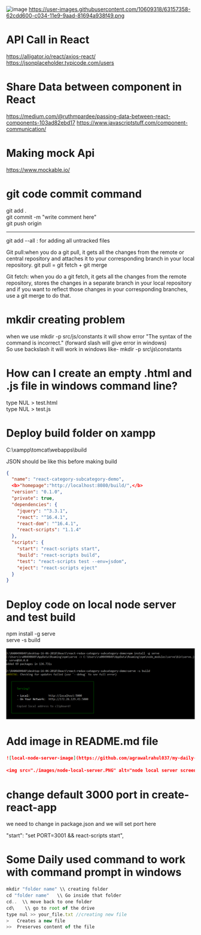 ![image](https://user-images.githubusercontent.com/10609318/63157358-62cdd600-c034-11e9-9aad-81694a938f49.png)
https://user-images.githubusercontent.com/10609318/63157358-62cdd600-c034-11e9-9aad-81694a938f49.png

# API Call in React
https://alligator.io/react/axios-react/ <br>
https://jsonplaceholder.typicode.com/users

# Share Data between component in React
https://medium.com/@ruthmpardee/passing-data-between-react-components-103ad82ebd17
https://www.javascriptstuff.com/component-communication/

# Making mock Api 
https://www.mockable.io/ 

# git code commit command
git add . <br>
git commit -m "write comment here" <br>
git push origin <br>

---------------------------------------
git add --all  : for adding all untracked files 

Git pull:when you do a git pull, it gets all the changes from the remote or central repository and attaches it to your corresponding branch in your local repository.
git pull = git fetch + git merge

Git fetch: when you do a git fetch, it gets all the changes from the remote repository, stores the changes in a separate branch in your local repository and if you want to reflect those changes in your corresponding branches, use a git merge to do that.









# mkdir creating problem
when we use mkdir -p src/js/constants it will show error "The syntax of the command is incorrect." (forward slash will give error in windows) <br>
So use backslash it will work in windows like- mkdir -p src\js\constants 

# How can I create an empty .html and .js file in windows command line?
type NUL > test.html <br>
type NUL > test.js

# Deploy build folder on xampp

C:\xampp\tomcat\webapps\build <br>

JSON should be like this before making build <br>

```json
{
  "name": "react-category-subcategory-demo",
  <b>"homepage":"http://localhost:8080/build/",</b>
  "version": "0.1.0",
  "private": true,
  "dependencies": {
    "jquery": "^3.3.1",
    "react": "^16.4.1",
    "react-dom": "^16.4.1",
    "react-scripts": "1.1.4"
  },
  "scripts": {
    "start": "react-scripts start",
    "build": "react-scripts build",
    "test": "react-scripts test --env=jsdom",
    "eject": "react-scripts eject"
  }
}
```

# Deploy code on local node server and test build

npm install -g serve   <br>
serve -s build  <br>

<img src="./images/node-local-server.PNG" alt="node local server screen"/>

# Add image in README.md file

```json
![local-node-server-image](https://github.com/agrawalrahul037/my-daily-study/blob/master/images/node-local-server.PNG "Optional title")

<img src="./images/node-local-server.PNG" alt="node local server screen"/>
```
# change default 3000 port in create-react-app

we need to change in package.json and we will set port here

"start": "set PORT=3001 && react-scripts start",

# Some Daily used command to work with command prompt in windows
```javascript
mkdir "folder name" \\ creating folder
cd "folder name"   \\ Go inside that folder
cd..  \\ move back to one folder
cd\    \\ go to root of the drive
type nul >> your_file.txt //creating new file
>   Creates a new file
>>  Preserves content of the file 
```
